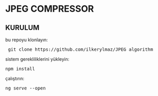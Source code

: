 # JPEG COMPRESSOR


## KURULUM

bu repoyu klonlayın: 
<pre> git clone https://github.com/ilkerylmaz/JPEG_algorithm </pre>

sistem gerekliliklerini yükleyin: 
<pre>npm install</pre>

çalıştırın: 
<pre>ng serve --open</pre>

